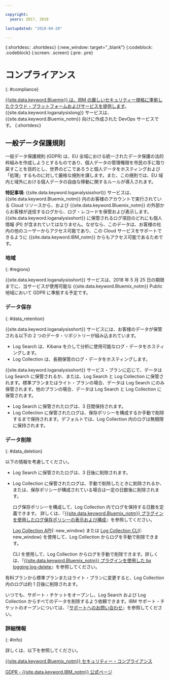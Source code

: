 ```yaml
---

copyright:
  years: 2017, 2018

lastupdated: "2018-04-20"

---
```



{:shortdesc: .shortdesc}
{:new_window: target="_blank"}
{:codeblock: .codeblock}
{:screen: .screen}
{:pre: .pre}


# コンプライアンス
{: #compliance}

[{{site.data.keyword.Bluemix}} は、IBM の厳しいセキュリティー規格に準拠したクラウド・プラットフォームおよびサービスを提供します](/docs/security/compliance.html#compliance)。{{site.data.keyword.loganalysislong}} サービスは、{{site.data.keyword.Bluemix_notm}} 向けに作成された DevOps サービスです。
{:shortdesc}


## 一般データ保護規則

一般データ保護規則 (GDPR) は、EU 全域における統一されたデータ保護の法的枠組みを作成しようとするものであり、個人データの管理権限を市民の手に取り戻すことを目的とし、世界のどこであろうと個人データをホスティングおよび「処理」するものに対して厳格な規則を課します。また、この規則では、EU 域内と域外における個人データの自由な移動に関するルールが導入されます。 

**特記事項:** {{site.data.keyword.loganalysisshort}} サービスは、{{site.data.keyword.Bluemix_notm}} 内のお客様のアカウントで実行されている Cloud リソースから、および {{site.data.keyword.Bluemix_notm}} の外部からお客様が送信するログから、ログ・レコードを保管および表示します。{{site.data.keyword.loganalysisshort}} に保管されるログ項目のどれにも個人情報 (PI) が含まれていてはなりません。なぜなら、このデータは、お客様の社内の他のユーザーからアクセス可能であり、この Cloud サービスをサポートできるように {{site.data.keyword.IBM_notm}} からもアクセス可能であるためです。

### 地域
{: #regions}

{{site.data.keyword.loganalysisshort}} サービスは、2018 年 5 月 25 日の期限までに、当サービスが使用可能な {{site.data.keyword.Bluemix_notm}} Public 地域において GDPR に準拠する予定です。


### データ保存
{: #data_retention}

{{site.data.keyword.loganalysisshort}} サービスには、お客様のデータが保管される以下の 2 つのデータ・リポジトリーが組み込まれています。 

* Log Search は、Kibana を介して分析に使用可能なログ・データをホスティングします。
* Log Collection は、長期保管のログ・データをホスティングします。

{{site.data.keyword.loganalysisshort}} サービス・プランに応じて、データは Log Search に保管されるか、または、Log Search と Log Collection に保管されます。標準プランまたはライト・プランの場合、データは Log Search にのみ保管されます。他のプランの場合、データは Log Search と Log Collection に保管されます。

* Log Search に保管されたログは、3 日間保持されます。
* Log Collection に保管されたログは、保存ポリシーを構成するか手動で削除するまで保持されます。デフォルトでは、Log Collection 内のログは無期限に保持されます。



### データ削除
{: #data_deletion}

以下の情報を考慮してください。

* Log Search に保管されたログは、3 日後に削除されます。

* Log Collection に保管されたログは、手動で削除したときに削除されるか、または、保存ポリシーが構成されている場合は一定の日数後に削除されます。 

    ログ保存ポリシーを構成して、Log Collection 内でログを保持する日数を定義できます。 詳しくは、『[{{site.data.keyword.Bluemix_notm}} プラグインを使用したログ保存ポリシーの表示および構成](/docs/services/CloudLogAnalysis/how-to/manage-logs/configuring_retention_policy_cloud.html#configuring_retention_policy)』を参照してください。

    [Log Collection API](https://console.bluemix.net/apidocs/948-ibm-cloud-log-collection-api?&language=node&env_id=ibm%3Ayp%3Aus-south#introduction){: new_window} または [Log Collection CLI](/docs/services/CloudLogAnalysis/reference/log_analysis_cli_cloud.html#log_analysis_cli){: new_window} を使用して、Log Collection からログを手動で削除できます。 

    CLI を使用して、Log Collection からログを手動で削除できます。詳しくは、『[{{site.data.keyword.Bluemix_notm}} プラグインを使用した bx logging log-delete](/docs/services/CloudLogAnalysis/how-to/manage-logs/deleting_logs_cloud.html#deleting_logs)』を参照してください。


有料プランから標準プランまたはライト・プランに変更すると、Log Collection 内のログは約 1 日後に削除されます。

いつでも、サポート・チケットをオープンし、Log Search および Log Collection からすべてのデータを削除するよう依頼できます。IBM サポート・チケットのオープンについては、『[サポートへのお問い合わせ](https://www.{DomainName}/docs/support/index.html#contacting-support)』を参照してください。



### 詳細情報 
{: #info}

詳しくは、以下を参照してください。

[{{site.data.keyword.Bluemix_notm}} セキュリティー・コンプライアンス](/docs/security/compliance.html#compliance)

[GDPR - {{site.data.keyword.IBM_notm}} 公式ページ](https://www.ibm.com/data-responsibility/gdpr/)



